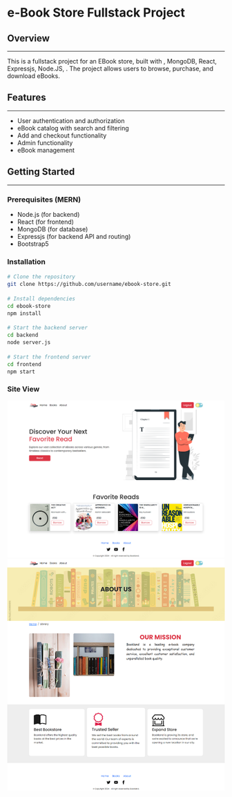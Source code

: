 
# e-Book Store Fullstack Project

## Overview
-----------

This is a fullstack project for an EBook store, built with , MongoDB, React, Expressjs, Node.JS, . The project allows users to browse, purchase, and download eBooks.

## Features
------------

* User authentication and authorization
* eBook catalog with search and filtering
* Add and checkout functionality
* Admin functionality 
* eBook management

## Getting Started
---------------

### Prerequisites (MERN)

* Node.js (for backend)
* React (for frontend)
* MongoDB (for database)
* Expressjs (for backend API and routing)
* Bootstrap5


### Installation

```bash
# Clone the repository
git clone https://github.com/username/ebook-store.git

# Install dependencies
cd ebook-store
npm install

# Start the backend server
cd backend
node server.js

# Start the frontend server
cd frontend
npm start
```
### Site View
![Home](./Client/Home_Page.png)
![Login](./Client/About_page.png)

